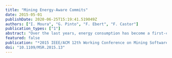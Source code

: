 ```yaml
---
title: "Mining Energy-Aware Commits"
date: 2015-05-01
publishDate: 2020-06-25T15:19:41.519049Z
authors: ["I. Moura", "G. Pinto", "F. Ebert", "F. Castor"]
publication_types: ["1"]
abstract: "Over the last years, energy consumption has become a first-class citizen in software development practice. While energy-efficient solutions on lower-level layers of the software stack are well-established, there is convincing evidence that even better results can be achieved by encouraging practitioners to participate in the process. For instance, previous work has shown that using a newer version of a concurrent data structure can yield a 2.19x energy savings when compared to the old associative implementation [75]. Nonetheless, little is known about how much software engineers are employing energy-efficient solutions in their applications and what solutions they employ for improving energy-efficiency. In this paper we present a qualitative study of \"energy-aware commits\". Using Github as our primary data source, we perform a thorough analysis on an initial sample of 2,189 commits and carefully curate a set of 371 energy-aware commits spread over 317 real-world non-trivial applications. Our study reveals that software developers heavily rely on low-level energy management approaches, such as frequency scaling and multiple levels of idleness. Also, our findings suggest that ill-chosen energy saving techniques can impact the correctness of an application. Yet, we found what we call \"energy-aware interfaces\", which are means for clients (e.g., Developers or end-users) to save energy in their applications just by using a function, abstracting away the low-level implementation details."
featured: false
publication: "*2015 IEEE/ACM 12th Working Conference on Mining Software Repositories*"
doi: "10.1109/MSR.2015.13"
---
```


